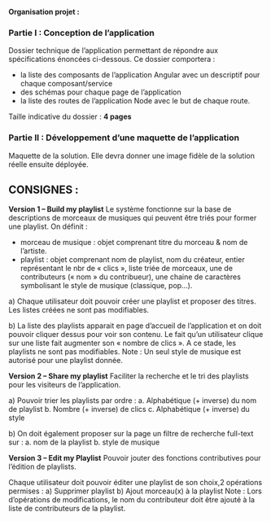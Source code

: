 **Organisation projet :**

### Partie I : Conception de l’application
Dossier technique de l’application permettant de répondre aux spécifications 
énoncées ci-dessous. Ce dossier comportera : 
  - la liste des composants de l’application Angular avec un descriptif pour chaque
composant/service
  - des schémas pour chaque page de l’application 
  -  la liste des routes de l’application Node avec
le but de chaque route.

Taille indicative du dossier : **4 pages**

### Partie II : Développement d’une maquette de l’application
Maquette de la solution. Elle devra donner une image fidèle de la solution
réelle ensuite déployée.

## CONSIGNES : 

**Version 1 – Build my playlist**
Le système fonctionne sur la base de descriptions de morceaux de musiques qui peuvent être triés pour former une
playlist. On définit  :
  -  morceau de musique : objet comprenant titre du morceau & nom de l’artiste.
  -  playlist :  objet comprenant  nom de playlist,  nom du créateur,  entier représentant le
    nbr de « clics »,  liste triée de morceaux, une  de contributeurs (« nom » du contribueur), une
    chaine de caractères symbolisant le style de musique (classique, pop…).
    
a) Chaque utilisateur doit pouvoir créer une playlist et proposer des titres. Les listes créées ne
  sont pas modifiables.
  
b) La liste des playlists apparait en page d’accueil de l’application et on doit pouvoir cliquer dessus pour voir
  son contenu. Le fait qu’un utilisateur clique sur une liste fait augmenter son « nombre de clics ».
  A ce stade, les playlists ne sont pas modifiables.
  Note : Un seul style de musique est autorisé pour une playlist donnée.
  
  **Version 2 – Share my playlist**
Faciliter la recherche et le tri des playlists pour les visiteurs de l’application.

a) Pouvoir trier les playlists par ordre :
  a. Alphabétique (+ inverse) du nom de playlist
  b. Nombre (+ inverse) de clics
  c. Alphabétique (+ inverse) du style
  
b) On doit également proposer sur la page un filtre de recherche full-text sur :
  a. nom de la playlist
  b. style de musique
  
  **Version 3 – Edit my Playlist**
Pouvoir jouter des fonctions contributives pour l’édition de playlists.

Chaque utilisateur doit pouvoir éditer une playlist de son choix,2 opérations  permises :
  a) Supprimer playlist
  b) Ajout morceau(x) à la playlist
Note : Lors d’opérations de modifications, le nom du contributeur doit être ajouté à la liste de contributeurs de la
playlist.
